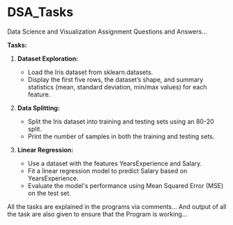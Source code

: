 # DSA_Tasks
Data Science and Visualization Assignment  Questions and Answers...

**Tasks:**

1. **Dataset Exploration:**
   - Load the Iris dataset from sklearn.datasets.
   - Display the first five rows, the dataset’s shape, and summary statistics (mean, standard deviation, min/max values) for each feature.

2. **Data Splitting:**
   - Split the Iris dataset into training and testing sets using an 80-20 split.
   - Print the number of samples in both the training and testing sets.

3. **Linear Regression:**
   - Use a dataset with the features YearsExperience and Salary.
   - Fit a linear regression model to predict Salary based on YearsExperience.
   - Evaluate the model's performance using Mean Squared Error (MSE) on the test set.

All the tasks are explained in the programs via comments...
And output of all the task are also given to ensure that the Program is working...
